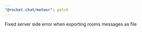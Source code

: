 ```yaml
---
"@rocket.chat/meteor": patch
---
```


Fixed server side error when exporting rooms messages as file
